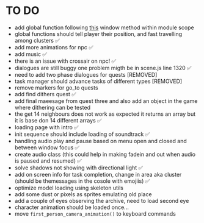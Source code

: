 # TO DO
* add global function following [this](https://stackoverflow.com/questions/53630310/use-functions-defined-in-es6-module-directly-in-html#53630402) window method within module scope
* global functions should tell player their position, and fast travelling among clusters ✅
* add more animations for npc ✅
* add music ✅
* there is an issue with crossair on npc! ✅
* dialogues are still buggy one problem migth be in scene.js line 1320 ✅
* need to add two phase dialogues for quests [REMOVED]
* task manager should advance tasks of different types [REMOVED]
* remove markers for go_to quests 
* add find dithers quest ✅
* add final maeesage from quest three and also add an object in the game where dithering can be tested
* the get 14 neighbours does not work as expected it returns an array but it is base don 14 different arrays ✅
* loading page with intro ✅
* init sequence should include loading of soundtrack ✅
* handling audio play and pause based on menu open and closed and between window focus ✅
* create audio class (this could help in making fadein and out when audio is paused and resumed) ✅
* solve shadows not showing with directional light ✅
* add on screen info for task completion, change in area aka cluster (should be themessages in the cosole with emojiis) ✅
* optimize model loading using skeleton utils
* add some dust or pixels as sprites emulating old place
* add a couple of eyes observing the archive, need to load second eye
* character animation should be loaded once...
* move `first_person_camera_animation()` to keyboard commands